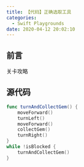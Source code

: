 ```yaml
---
title: 【代码】正确选取工具
categories:
  - Swift Playgrounds
date: 2020-04-12 20:02:10
---
```


## 前言

关卡攻略

<!-- more -->

## 源代码

``` swift
func turnAndCollectGem() {
    moveForward()
    turnLeft()
    moveForward()
    collectGem()
    turnRight()
}
while !isBlocked {
    turnAndCollectGem()
}
```

